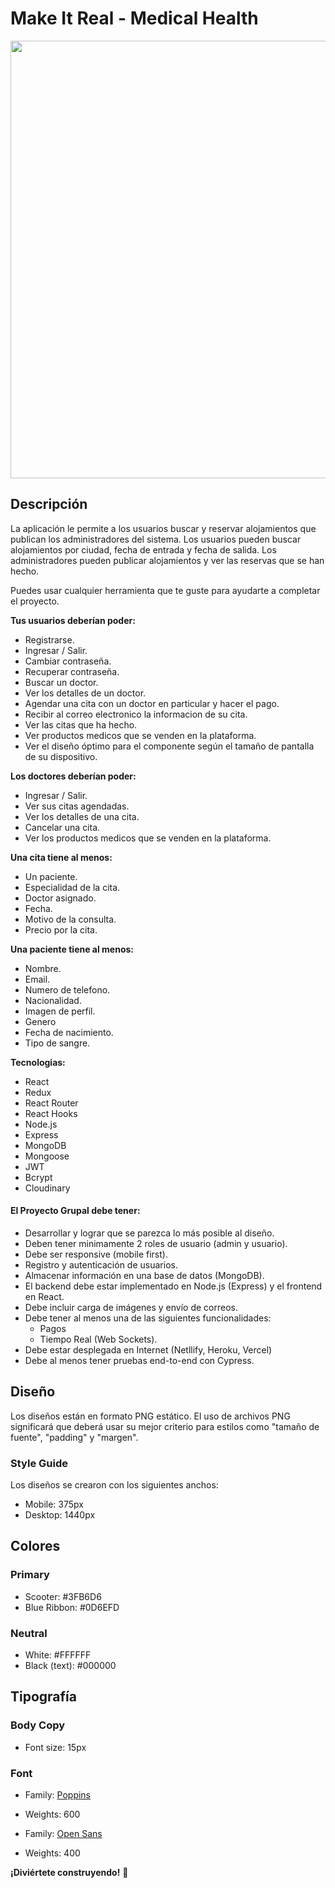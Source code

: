 # Make It Real - Medical Health

<img src="./design/desktop-preview.png" width="700">

## Descripción

La aplicación le permite a los usuarios buscar y reservar alojamientos que publican los administradores del sistema. Los usuarios pueden buscar alojamientos por ciudad, fecha de entrada y fecha de salida. Los administradores pueden publicar alojamientos y ver las reservas que se han hecho.

Puedes usar cualquier herramienta que te guste para ayudarte a completar el proyecto.

**Tus usuarios deberían poder:**

- Registrarse.
- Ingresar / Salir.
- Cambiar contraseña.
- Recuperar contraseña.
- Buscar un doctor.
- Ver los detalles de un doctor.
- Agendar una cita con un doctor en particular y hacer el pago.
- Recibir al correo electronico la informacion de su cita.
- Ver las citas que ha hecho.
- Ver productos medicos que se venden en la plataforma.
- Ver el diseño óptimo para el componente según el tamaño de pantalla de su dispositivo.

**Los doctores deberían poder:**

- Ingresar / Salir.
- Ver sus citas agendadas.
- Ver los detalles de una cita.
- Cancelar una cita.
- Ver los productos medicos que se venden en la plataforma.

**Una cita tiene al menos:**

- Un paciente.
- Especialidad de la cita.
- Doctor asignado.
- Fecha.
- Motivo de la consulta.
- Precio por la cita.

**Una paciente tiene al menos:**

- Nombre.
- Email.
- Numero de telefono.
- Nacionalidad.
- Imagen de perfil.
- Genero
- Fecha de nacimiento.
- Tipo de sangre.

**Tecnologias:**

- React
- Redux
- React Router
- React Hooks
- Node.js
- Express
- MongoDB
- Mongoose
- JWT
- Bcrypt
- Cloudinary


#### El Proyecto Grupal debe tener:

- Desarrollar y lograr que se parezca lo más posible al diseño.
- Deben tener minimamente 2 roles de usuario (admin y usuario).
- Debe ser responsive (mobile first).
- Registro y autenticación de usuarios.
- Almacenar información en una base de datos (MongoDB).
- El backend debe estar implementado en Node.js (Express) y el frontend en React.
- Debe incluir carga de imágenes y envío de correos.
- Debe tener al menos una de las siguientes funcionalidades:
    - Pagos
    - Tiempo Real (Web Sockets).
- Debe estar desplegada en Internet (Netllify, Heroku, Vercel)
- Debe al menos tener pruebas end-to-end con Cypress.

## Diseño

Los diseños están en formato PNG estático. El uso de archivos PNG significará que deberá usar su mejor criterio para estilos como "tamaño de fuente", "padding" y "margen".

### Style Guide

Los diseños se crearon con los siguientes anchos:

- Mobile: 375px
- Desktop: 1440px

## Colores

### Primary

- Scooter: #3FB6D6
- Blue Ribbon: #0D6EFD

### Neutral

- White: #FFFFFF
- Black (text): #000000

## Tipografía

### Body Copy

- Font size: 15px

### Font

- Family: [Poppins](https://fonts.google.com/specimen/Poppins)
- Weights: 600

- Family: [Open Sans](https://fonts.google.com/specimen/Open+Sans)
- Weights: 400

**¡Diviértete construyendo!** 🚀